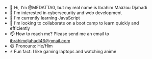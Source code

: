 - 👋 Hi, I'm @MEDATTA0, but my real name is Ibrahim Maâzou Djahadi
- 👀 I'm interested in cybersecurity and web development
- 🌱 I'm currently learning JavaScript
- 💞️ I'm looking to collaborate on a boot camp to learn quickly and efficiently
- 📫 How to reach me? Please send me an email to ibrahimdjahadi46@gmail.com  
- 😄 Pronouns: He/Him
- ⚡ Fun fact: I like gaming laptops and watching anime

<!---
MEDATTA0/MEDATTA0 is a ✨ special ✨ repository because its `README.md` (this file) appears on your GitHub profile.
You can click the Preview link to take a look at your changes.
--->
